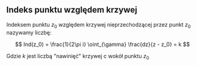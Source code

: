 ## Indeks punktu względem krzywej

Indeksem punktu $z_0$ względem krzywej nieprzechodzącej przez punkt $z_0$
nazywamy liczbę:

$$
Ind(z_0) = \frac{1}{2\pi i} \oint_{\gamma} \frac{dz}{z - z_0} = k
$$

Gdzie $k$ jest liczbą "nawinięć" krzywej c wokół punktu $z_0$
